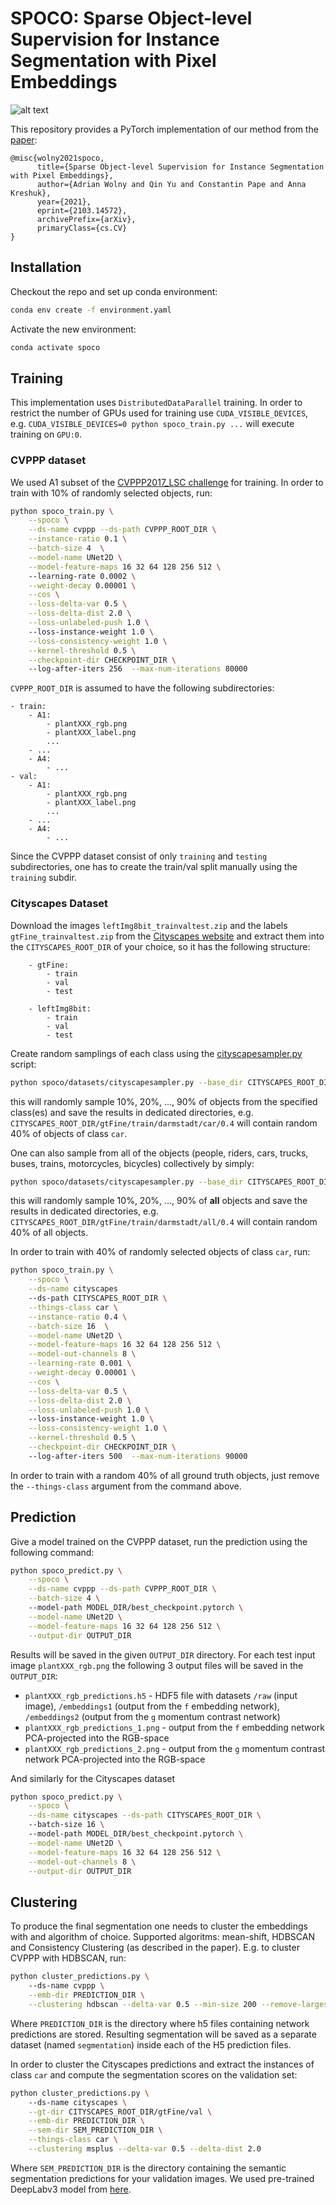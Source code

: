 # SPOCO: Sparse Object-level Supervision for Instance Segmentation with Pixel Embeddings

![alt text](./img/Figure2.svg)

This repository provides a PyTorch implementation of our method from the [paper](https://arxiv.org/abs/2103.14572):

```
@misc{wolny2021spoco,
      title={Sparse Object-level Supervision for Instance Segmentation with Pixel Embeddings}, 
      author={Adrian Wolny and Qin Yu and Constantin Pape and Anna Kreshuk},
      year={2021},
      eprint={2103.14572},
      archivePrefix={arXiv},
      primaryClass={cs.CV}
}
```

## Installation
Checkout the repo and set up conda environment:
```bash
conda env create -f environment.yaml
```

Activate the new environment:
```bash
conda activate spoco
```

## Training
This implementation uses `DistributedDataParallel` training. In order to restrict the number of GPUs used for training
use `CUDA_VISIBLE_DEVICES`, e.g. `CUDA_VISIBLE_DEVICES=0 python spoco_train.py ...` will execute training on `GPU:0`.

### CVPPP dataset 
We used A1 subset of the [CVPPP2017_LSC challenge](https://competitions.codalab.org/competitions/18405) for training. In order to train with 10% of randomly selected objects, run:
```bash
python spoco_train.py \
    --spoco \
    --ds-name cvppp --ds-path CVPPP_ROOT_DIR \
    --instance-ratio 0.1 \
    --batch-size 4  \
    --model-name UNet2D \
    --model-feature-maps 16 32 64 128 256 512 \ 
    --learning-rate 0.0002 \
    --weight-decay 0.00001 \
    --cos \
    --loss-delta-var 0.5 \
    --loss-delta-dist 2.0 \
    --loss-unlabeled-push 1.0 \ 
    --loss-instance-weight 1.0 \
    --loss-consistency-weight 1.0 \
    --kernel-threshold 0.5 \
    --checkpoint-dir CHECKPOINT_DIR \ 
    --log-after-iters 256  --max-num-iterations 80000 
```

`CVPPP_ROOT_DIR` is assumed to have the following subdirectories:
```
- train:
    - A1:
        - plantXXX_rgb.png
        - plantXXX_label.png
        ...
    - ...
    - A4:
        - ...
- val:
    - A1:
        - plantXXX_rgb.png
        - plantXXX_label.png
        ...
    - ...
    - A4:
        - ...

```
Since the CVPPP dataset consist of only `training` and `testing` subdirectories, one has to create the train/val split manually using the `training` subdir.

### Cityscapes Dataset
Download the images `leftImg8bit_trainvaltest.zip` and the labels `gtFine_trainvaltest.zip` from the [Cityscapes website](https://www.cityscapes-dataset.com/downloads)
and extract them into the `CITYSCAPES_ROOT_DIR` of your choice, so it has the following structure:
```
    - gtFine:
        - train
        - val
        - test

    - leftImg8bit:
        - train
        - val
        - test
```

Create random samplings of each class using the [cityscapesampler.py](spoco/datasets/cityscapesampler.py) script:
```bash
python spoco/datasets/cityscapesampler.py --base_dir CITYSCAPES_ROOT_DIR --class_names person rider car truck bus train motorcycle bicycle 
```
this will randomly sample 10%, 20%, ..., 90% of objects from the specified class(es) and save the results in dedicated directories,
e.g. `CITYSCAPES_ROOT_DIR/gtFine/train/darmstadt/car/0.4` will contain random 40% of objects of class `car`.

One can also sample from all of the objects (people, riders, cars, trucks, buses, trains, motorcycles, bicycles) collectively by simply:
```bash
python spoco/datasets/cityscapesampler.py --base_dir CITYSCAPES_ROOT_DIR 
```
this will randomly sample 10%, 20%, ..., 90% of **all** objects and save the results in dedicated directories,
e.g. `CITYSCAPES_ROOT_DIR/gtFine/train/darmstadt/all/0.4` will contain random 40% of all objects.

In order to train with 40% of randomly selected objects of class `car`, run:
```bash
python spoco_train.py \
    --spoco \
    --ds-name cityscapes 
    --ds-path CITYSCAPES_ROOT_DIR \
    --things-class car \
    --instance-ratio 0.4 \
    --batch-size 16  \
    --model-name UNet2D \
    --model-feature-maps 16 32 64 128 256 512 \
    --model-out-channels 8 \
    --learning-rate 0.001 \
    --weight-decay 0.00001 \
    --cos \
    --loss-delta-var 0.5 \
    --loss-delta-dist 2.0 \
    --loss-unlabeled-push 1.0 \ 
    --loss-instance-weight 1.0 \
    --loss-consistency-weight 1.0 \
    --kernel-threshold 0.5 \
    --checkpoint-dir CHECKPOINT_DIR \ 
    --log-after-iters 500  --max-num-iterations 90000 
```

In order to train with a random 40% of all ground truth objects, just remove the `--things-class` argument from the command above.

## Prediction
Give a model trained on the CVPPP dataset, run the prediction using the following command:
```bash
python spoco_predict.py \
    --spoco \
    --ds-name cvppp --ds-path CVPPP_ROOT_DIR \
    --batch-size 4 \ 
    --model-path MODEL_DIR/best_checkpoint.pytorch \
    --model-name UNet2D \
    --model-feature-maps 16 32 64 128 256 512 \
    --output-dir OUTPUT_DIR
```
Results will be saved in the given `OUTPUT_DIR` directory. For each test input image `plantXXX_rgb.png` the following
3 output files will be saved in the `OUTPUT_DIR`:
* `plantXXX_rgb_predictions.h5` - HDF5 file with datasets `/raw` (input image), `/embeddings1` (output from the `f` embedding network), `/embeddings2` (output from the `g` momentum contrast network)
* `plantXXX_rgb_predictions_1.png` - output from the `f` embedding network PCA-projected into the RGB-space
* `plantXXX_rgb_predictions_2.png` - output from the `g` momentum contrast network PCA-projected into the RGB-space

And similarly for the Cityscapes dataset 
```bash
python spoco_predict.py \
    --spoco \
    --ds-name cityscapes --ds-path CITYSCAPES_ROOT_DIR \ 
    --batch-size 16 \ 
    --model-path MODEL_DIR/best_checkpoint.pytorch \
    --model-name UNet2D \
    --model-feature-maps 16 32 64 128 256 512 \
    --model-out-channels 8 \
    --output-dir OUTPUT_DIR
```

## Clustering
To produce the final segmentation one needs to cluster the embeddings with and algorithm of choice. Supported
algoritms: mean-shift, HDBSCAN and Consistency Clustering (as described in the paper). E.g. to cluster CVPPP with HDBSCAN, run:
```bash
python cluster_predictions.py \ 
    --ds-name cvppp \
    --emb-dir PREDICTION_DIR \
    --clustering hdbscan --delta-var 0.5 --min-size 200 --remove-largest
```

Where `PREDICTION_DIR` is the directory where h5 files containing network predictions are stored. Resulting segmentation
will be saved as a separate dataset (named `segmentation`) inside each of the H5 prediction files.

In order to cluster the Cityscapes predictions and extract the instances of class `car` and compute the segmentation scores on the validation set:
```bash
python cluster_predictions.py \ 
    --ds-name cityscapes \
    --gt-dir CITYSCAPES_ROOT_DIR/gtFine/val \
    --emb-dir PREDICTION_DIR \
    --sem-dir SEM_PREDICTION_DIR \
    --things-class car \
    --clustering msplus --delta-var 0.5 --delta-dist 2.0
```
Where `SEM_PREDICTION_DIR` is the directory containing the semantic segmentation predictions for your validation images.
We used pre-trained DeepLabv3 model from [here](https://github.com/VainF/DeepLabV3Plus-Pytorch).
